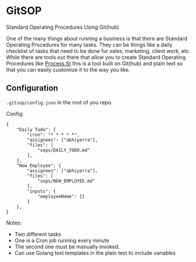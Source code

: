 # GitSOP

Standard Operating Procedures Using Git(hub)

One of the many things about running a business is that there are Standard
Operating Procedures for many tasks. They can be things like a daily
checklist of tasks that need to be done for sales, marketing, client work,
etc. While there are tools out there that allow you to create Standard
Operating Procedures like [Process.St](https://process.st) this is a tool
built on Git(hub) and plain text so that you can easily customize it to the
way you like.

## Configuration

`.gitsop/config.json` in the root of you repo.

Config:

```
{
    "Daily Todo": {
        "cron": "* * * * *",
        "assignees": ["abhiyerra"],
        "files": [
            "sops/DAILY_TODO.md"
        ],
    },
    "New Employee": {
        "assignees": ["abhiyerra"],
        "files": [
            "sops/NEW_EMPLOYEE.md"
        ],
        "inputs": {
            "employeeName": {}
        }
    },
}
```

Notes:

 - Two different tasks
 - One is a Cron job running every minute
 - The second one must be manually invoked.
 - Can use Golang text templates in the plain text to include variables
